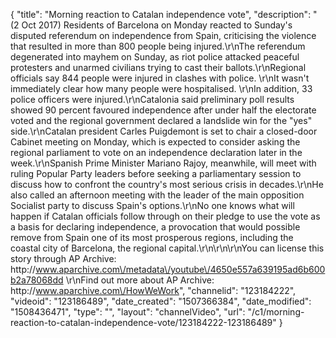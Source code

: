 {
    "title": "Morning reaction to Catalan independence vote",
    "description": "(2 Oct 2017) Residents of Barcelona on Monday reacted to Sunday's disputed referendum on independence from Spain, criticising the violence that resulted in more than 800 people being injured.\r\nThe referendum degenerated into mayhem on Sunday, as riot police attacked peaceful protesters and unarmed civilians trying to cast their ballots.\r\nRegional officials say 844 people were injured in clashes with police. \r\nIt wasn't immediately clear how many people were hospitalised. \r\nIn addition, 33 police officers were injured.\r\nCatalonia said preliminary poll results showed 90 percent favoured independence after under half the electorate voted and the regional government declared a landslide win for the \"yes\" side.\r\nCatalan president Carles Puigdemont is set to chair a closed-door Cabinet meeting on Monday, which is expected to consider asking the regional parliament to vote on an independence declaration later in the week.\r\nSpanish Prime Minister Mariano Rajoy, meanwhile, will meet with ruling Popular Party leaders before seeking a parliamentary session to discuss how to confront the country's most serious crisis in decades.\r\nHe also called an afternoon meeting with the leader of the main opposition Socialist party to discuss Spain's options.\r\nNo one knows what will happen if Catalan officials follow through on their pledge to use the vote as a basis for declaring independence, a provocation that would possible remove from Spain one of its most prosperous regions, including the coastal city of Barcelona, the regional capital.\r\n\r\n\r\nYou can license this story through AP Archive: http:\/\/www.aparchive.com\/metadata\/youtube\/4650e557a639195ad6b600b2a78068dd \r\nFind out more about AP Archive: http:\/\/www.aparchive.com\/HowWeWork",
    "channelid": "123184222",
    "videoid": "123186489",
    "date_created": "1507366384",
    "date_modified": "1508436471",
    "type": "",
    "layout": "channelVideo",
    "url": "\/c1\/morning-reaction-to-catalan-independence-vote\/123184222-123186489"
}